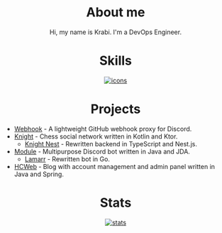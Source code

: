 <h1 align="center">About me</h1>
<p align="center">
Hi, my name is Krabi. I'm a DevOps Engineer.
</p>

<h1 align="center">Skills</h1>
<p align="center">
  <a href="https://github.com/tandpfun/skill-icons">
    <img alt="icons" src="https://skillicons.dev/icons?i=linux,kubernetes,docker,gitlab,terraform,prometheus,postgres,aws&perline=8" />
  </a>
</p>

<h1 align="center">Projects</h1>

- [Webhook](https://github.com/krabiworld/webhook) - A lightweight GitHub webhook proxy for Discord.
- [Knight](https://github.com/krabiworld/knight) - Chess social network written in Kotlin and Ktor.
    - [Knight Nest](https://github.com/krabiworld/knight-nest) - Rewritten backend in TypeScript and Nest.js.
- [Module](https://github.com/krabiworld/module) - Multipurpose Discord bot written in Java and JDA.
    - [Lamarr](https://github.com/krabiworld/lamarr) - Rewritten bot in Go.
- [HCWeb](https://github.com/krabiworld/HCWeb) - Blog with account management and admin panel written in Java and Spring.

<h1 align="center">Stats</h1>
<p align="center">
  <a href="https://github.com/anuraghazra/github-readme-stats">
    <img alt="stats" src="https://krabiworld.vercel.app/api/top-langs/?username=krabiworld&hide_title=true&card_width=445&hide_border=true&layout=compact&theme=github_dark&langs_count=6&hide=html,css&exclude_repo=reiodart,reiodart-demo,knight-ui,discord-chess,naomi-jda" />
  </a>
</p>
